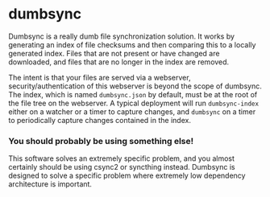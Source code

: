 # dumbsync

Dumbsync is a really dumb file synchronization solution.  It works by
generating an index of file checksums and then comparing this to a
locally generated index.  Files that are not present or have changed
are downloaded, and files that are no longer in the index are removed.

The intent is that your files are served via a webserver,
security/authentication of this webserver is beyond the scope of
dumbsync.  The index, which is named `dumbsync.json` by default, must
be at the root of the file tree on the webserver.  A typical
deployment will run `dumbsync-index` either on a watcher or a timer to
capture changes, and `dumbsync` on a timer to periodically capture
changes contained in the index.

### You should probably be using something else!

This software solves an extremely specific problem, and you almost
certainly should be using csync2 or syncthing instead.  Dumbsync is
designed to solve a specific problem where extremely low dependency
architecture is important.
